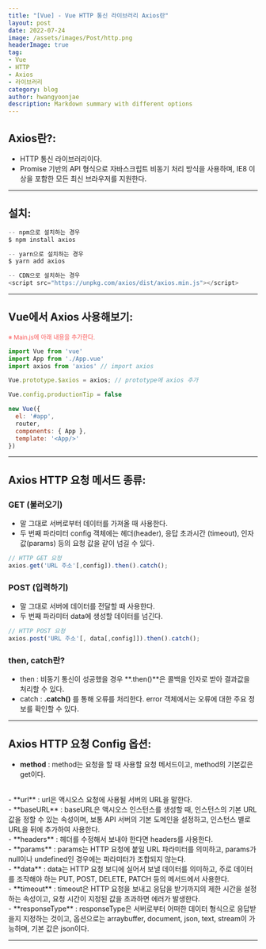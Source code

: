 ```yaml
---
title: "[Vue] - Vue HTTP 통신 라이브러리 Axios란"
layout: post
date: 2022-07-24
image: /assets/images/Post/http.png
headerImage: true
tag:
- Vue
- HTTP
- Axios
- 라이브러리
category: blog
author: hwangyoonjae
description: Markdown summary with different options
---
```


## Axios란?:
- HTTP 통신 라이브러리이다.
- Promise 기반의 API 형식으로 자바스크립트 비동기 처리 방식을 사용하며, IE8 이상을 포함한 모든 최신 브라우저를 지원한다.

* * *

## 설치:
```javascript
-- npm으로 설치하는 경우
$ npm install axios

-- yarn으로 설치하는 경우
$ yarn add axios

-- CDN으로 설치하는 경우
<script src="https://unpkg.com/axios/dist/axios.min.js"></script> 
```

* * *

## Vue에서 Axios 사용해보기:
<span style="color:#FA5858; font-size:12px">※ Main.js에 아래 내용을 추가한다.</span>
```javascript
import Vue from 'vue'
import App from './App.vue'
import axios from 'axios' // import axios

Vue.prototype.$axios = axios; // prototype에 axios 추가

Vue.config.productionTip = false

new Vue({
  el: '#app',
  router,
  components: { App },
  template: '<App/>'
})
```

* * *

## Axios HTTP 요청 메서드 종류:
### GET (불러오기)
- 말 그대로 서버로부터 데이터를 가져올 때 사용한다.
- 두 번째 파라미터 config 객체에는 헤더(header), 응답 초과시간 (timeout), 인자 값(params) 등의 요청 값을 같이 넘길 수 있다.
```javascript
// HTTP GET 요청
axios.get('URL 주소'[,config]).then().catch();
```

### POST (입력하기)
- 말 그대로 서버에 데이터를 전달할 때 사용한다.
- 두 번째 파라미터 data에 생성할 데이터를 넘긴다.
```javascript
// HTTP POST 요청
axios.post('URL 주소'[, data[,config]]).then().catch();
```

### then, catch란?
- then : 비동기 통신이 성공했을 경우 **.then()**은 콜백을 인자로 받아 결과값을 처리할 수 있다.
- catch : **.catch()** 를 통해 오류를 처리한다. error 객체에서는 오류에 대한 주요 정보를 확인할 수 있다.

* * *

## Axios HTTP 요청 Config 옵션:
- **method** : method는 요청을 할 때 사용할 요청 메서드이고, method의 기본값은 get이다.
<br>
- **url** : url은 액시오스 요청에 사용될 서버의 URL을 말한다.
<br>
- **baseURL** : baseURL은 액시오스 인스턴스를 생성할 때, 인스턴스의 기본 URL 값을 정할 수 있는 속성이며, 보통 API 서버의 기본 도메인을 설정하고, 인스턴스 별로 URL을 뒤에 추가하여 사용한다.
<br>
- **headers** : 헤더를 수정해서 보내야 한다면 headers를 사용한다.
<br>
- **params** : params는 HTTP 요청에 붙일 URL 파라미터를 의미하고, params가 null이나 undefined인 경우에는 파라미터가 조합되지 않는다.
<br>
- **data** : data는 HTTP 요청 보디에 실어서 보낼 데이터를 의미하고, 주로 데이터를 조작해야 하는 PUT, POST, DELETE, PATCH 등의 메서드에서 사용한다.
<br>
- **timeout** : timeout은 HTTP 요청을 보내고 응답을 받기까지의 제한 시간을 설정하는 속성이고, 요청 시간이 지정된 값을 초과하면 에러가 발생한다.
<br>
- **responseType** : responseType은 서버로부터 어떠한 데이터 형식으로 응답받을지 지정하는 것이고, 옵션으로는 arraybuffer, 
document, json, text, stream이 가능하며, 기본 값은 json이다.

* * *